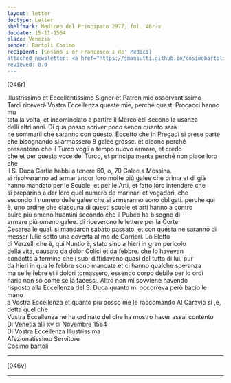 ```yaml
---
layout: letter
doctype: Letter
shelfmark: Mediceo del Principato 2977, fol. 46r-v
docdate: 15-11-1564
place: Venezia
sender: Bartoli Cosimo
recipient: [Cosimo I or Francesco I de' Medici]
attached_newsletter: <a href="https://smansutti.github.io/cosimobartoli/texts/3079_094/">3079_094</a>
reviewed: 0.0
---
```


[046r]  
  
  
Illustrissimo et Eccellentissimo Signor et Patron mio osservantissimo  
Tardi riceverà Vostra Eccellenza queste mie, perché questi Procacci hanno mu  
tata la volta, et incominciato a partire il Mercoledì secono la usanza  
delli altri anni. Di qua posso scriver poco senon quanto sarà  
ne sommarii che saranno con questo. Eccetto che in Pregadi si prese parte  
che bisognando si armassero 8 galee grosse. et dicono perché  
presentono che il Turco vogli a tempo nuovo armare, et credo  
che et per questa voce del Turco, et principalmente perché non piace loro che  
il S. Duca Gartia habbi a tenere 60, o, 70 Galee a Messina.  
si risolveranno ad armar ancor loro molte più galee che prima et di già  
hanno mandato per le Scuole, et per le Arti, et fatto loro intendere che  
si preparino a dar loro quel numero de marinari et vogadori, che  
secondo il numero delle galee che si armeranno sono obligati. perché qui  
è, uno ordine che ciascuna di questi scuole et arti hanno a contro  
buire più omeno huomini secondo che il Pubco ha bisogno di  
armare più omeno galee. di riceverono le lettere per la Corte  
Cesarea le quali si mandaron sabato passato. et con questa ne saranno di  
messer Iulio sotto una coverta al mo de Corrieri. Lo Eletto  
di Verzelli che è, qui Nuntio è, stato sino a hieri in gran pericolo  
della vita, causato da dolor Colici et da febbre. che lo havevan  
condotto a termine che i suoi diffidavano quasi del tutto di lui. pur  
da hieri in qua le febbre sono mancate et ci hanno qualche speranza  
ma se le febre et i dolori tornassero, essendo corpo debile per lo ordi  
nario non so come se la facessi. Altro non mi sovviene havendo  
risposto alla Eccellenza del S. Duca quanto mi occorreva però bacio le mano  
a Vostra Eccellenza et quanto più posso me le raccomando Al Caravio si ,è, detta quel che  
Vostra Eccellenza ne ha ordinato del che ha mostrò haver assai contento  
Di Venetia alli xv di Novembre 1564  
Di Vostra Eccellenza Illustrissima  
Afezionatissimo Servitore  
Cosimo bartoli  
  
---  

[046v]  
  
  
  
---  

